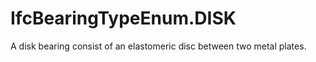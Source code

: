 IfcBearingTypeEnum.DISK
=======================
A disk bearing consist of an elastomeric disc between two metal plates.


